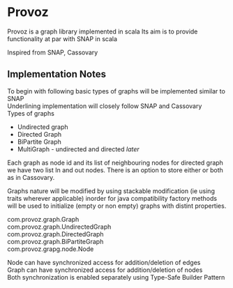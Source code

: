 Provoz
======
Provoz is a graph library implemented in scala
Its aim is to provide functionality at par with SNAP in scala  
  
Inspired from SNAP, Cassovary
  
Implementation Notes
--------------------
To begin with following basic types of graphs will be implemented
similar to SNAP  
Underlining implementation will closely follow SNAP and Cassovary  
Types of graphs  
- Undirected graph
- Directed Graph
- BiPartite Graph
- MultiGraph - undirected and directed _later_

Each graph as node id and its list of neighbouring nodes
for directed graph we have two list In and out nodes. There
is an option to store either or both as in Cassovary.  

Graphs nature will be modified by using stackable modification
(ie using traits wherever applicable) inorder for java compatibility
factory methods will be used to initialize (empty or non empty) graphs with distint properties.  

com.provoz.graph.Graph  
com.provoz.graph.UndirectedGraph  
com.provoz.graph.DirectedGraph  
com.provoz.graph.BiPartiteGraph  
com.provoz.grapg.node.Node  

Node can have synchronized access for addition/deletion of edges  
Graph can have synchronized access for addition/deletion of nodes  
Both synchronization is enabled separately using Type-Safe Builder Pattern  
